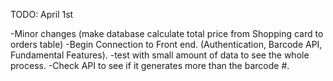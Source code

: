 TODO: April 1st

-Minor changes (make database calculate total price from Shopping card to orders table)
-Begin Connection to Front end. (Authentication, Barcode API, Fundamental Features).
-test  with small amount of data to see the whole process.
-Check API to see if it generates more than the barcode #.

